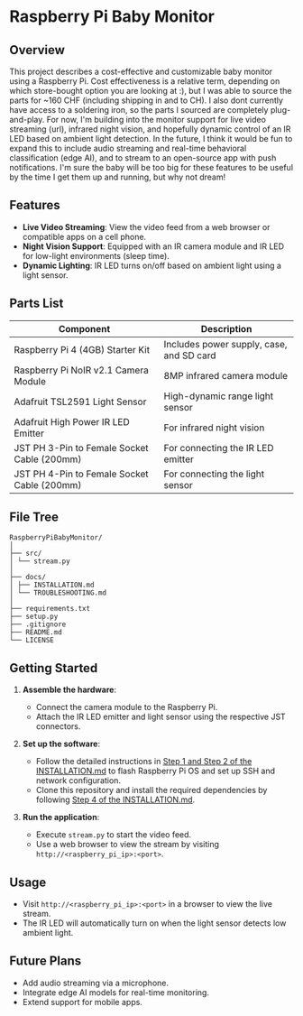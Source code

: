 # Raspberry Pi Baby Monitor

## Overview
This project describes a cost-effective and customizable baby monitor using a Raspberry Pi. Cost effectiveness is a relative term, depending on which store-bought option you are looking at :), but I was able to source the parts for ~160 CHF (including shipping in and to CH). I also dont currently have access to a soldering iron, so the parts I sourced are completely plug-and-play. For now, I'm building into the monitor support for live video streaming (url), infrared night vision, and hopefully dynamic control of an IR LED based on ambient light detection. In the future, I think it would be fun to expand this to include audio streaming and real-time behavioral classification (edge AI), and to stream to an open-source app with push notifications. I'm sure the baby will be too big for these features to be useful by the time I get them up and running, but why not dream!

## Features
- **Live Video Streaming**: View the video feed from a web browser or compatible apps on a cell phone.
- **Night Vision Support**: Equipped with an IR camera module and IR LED for low-light environments (sleep time).
- **Dynamic Lighting**: IR LED turns on/off based on ambient light using a light sensor.

## Parts List
| Component                                      | Description
|----------------------------------------------- |-----------------------------------------------------------------------------------|
| Raspberry Pi 4 (4GB) Starter Kit               | Includes power supply, case, and SD card                 
| Raspberry Pi NoIR v2.1 Camera Module           | 8MP infrared camera module                              
| Adafruit TSL2591 Light Sensor                  | High-dynamic range light sensor                          
| Adafruit High Power IR LED Emitter             | For infrared night vision                                
| JST PH 3-Pin to Female Socket Cable (200mm)    | For connecting the IR LED emitter                        
| JST PH 4-Pin to Female Socket Cable (200mm)    | For connecting the light sensor                          

## File Tree
```
RaspberryPiBabyMonitor/
│
├── src/
│ └── stream.py
│
├── docs/
│ ├── INSTALLATION.md
│ └── TROUBLESHOOTING.md
│
├── requirements.txt
├── setup.py
├── .gitignore
├── README.md
└── LICENSE
```

## Getting Started
1. **Assemble the hardware**:
   - Connect the camera module to the Raspberry Pi.
   - Attach the IR LED emitter and light sensor using the respective JST connectors.
   
2. **Set up the software**:
   - Follow the detailed instructions in [Step 1 and Step 2 of the INSTALLATION.md](docs/INSTALLATION.md#step-1-flashing-the-sd-card-with-raspberry-pi-os) to flash Raspberry Pi OS and set up SSH and network configuration.
   - Clone this repository and install the required dependencies by following [Step 4 of the INSTALLATION.md](docs/INSTALLATION.md#step-4-setup-project-environment-on-raspberry-pi).

3. **Run the application**:
   - Execute `stream.py` to start the video feed.
   - Use a web browser to view the stream by visiting `http://<raspberry_pi_ip>:<port>`.

## Usage
- Visit `http://<raspberry_pi_ip>:<port>` in a browser to view the live stream.
- The IR LED will automatically turn on when the light sensor detects low ambient light.

## Future Plans
- Add audio streaming via a microphone.
- Integrate edge AI models for real-time monitoring.
- Extend support for mobile apps.



